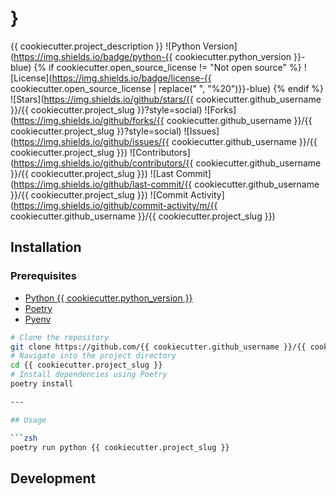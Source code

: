 # }

{{ cookiecutter.project_description }}
![Python Version](https://img.shields.io/badge/python-{{ cookiecutter.python_version }}-blue)
{% if cookiecutter.open_source_license != "Not open source" %}
![License](https://img.shields.io/badge/license-{{ cookiecutter.open_source_license | replace(" ", "%20")}}-blue)
{% endif %}
![Stars](https://img.shields.io/github/stars/{{ cookiecutter.github_username }}/{{ cookiecutter.project_slug }}?style=social)
![Forks](https://img.shields.io/github/forks/{{ cookiecutter.github_username }}/{{ cookiecutter.project_slug }}?style=social)
![Issues](https://img.shields.io/github/issues/{{ cookiecutter.github_username }}/{{ cookiecutter.project_slug }})
![Contributors](https://img.shields.io/github/contributors/{{ cookiecutter.github_username }}/{{ cookiecutter.project_slug }})
![Last Commit](https://img.shields.io/github/last-commit/{{ cookiecutter.github_username }}/{{ cookiecutter.project_slug }})
![Commit Activity](https://img.shields.io/github/commit-activity/m/{{ cookiecutter.github_username }}/{{ cookiecutter.project_slug }})

## Installation

### Prerequisites

- [Python {{ cookiecutter.python_version }}](https://www.python.org/)
- [Poetry](https://python-poetry.org/docs/#installation)
- [Pyenv](https://github.com/pyenv/pyenv#installation)

```bash
# Clone the repository
git clone https://github.com/{{ cookiecutter.github_username }}/{{ cookiecutter.project_slug }}.git
# Navigate into the project directory
cd {{ cookiecutter.project_slug }}
# Install dependencies using Poetry
poetry install

---

## Usage

```zsh
poetry run python {{ cookiecutter.project_slug }}
```

## Development



